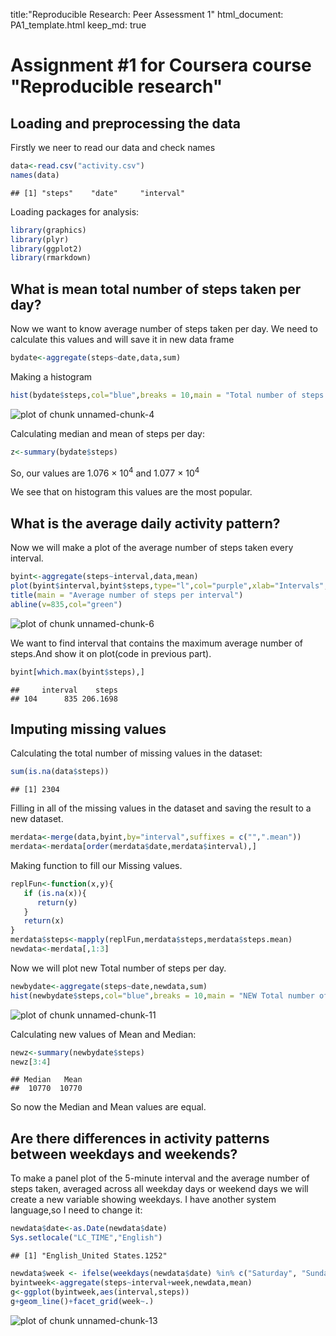 
title:"Reproducible Research: Peer Assessment 1"
  html_document: PA1_template.html
    keep_md: true
    
Assignment #1 for Coursera course "Reproducible research"
=========================================================

## Loading and preprocessing the data
Firstly we neer to read our data and check names

```r
data<-read.csv("activity.csv")
names(data)
```

```
## [1] "steps"    "date"     "interval"
```
Loading packages for analysis:

```r
library(graphics)
library(plyr)
library(ggplot2)
library(rmarkdown)
```
## What is mean total number of steps taken per day?
Now we want to know average number of steps taken per day. We need to calculate this values and will save it in new data frame

```r
bydate<-aggregate(steps~date,data,sum)
```
Making a histogram

```r
hist(bydate$steps,col="blue",breaks = 10,main = "Total number of steps per day",xlab="Total number of steps")
```

![plot of chunk unnamed-chunk-4](figure/unnamed-chunk-4-1.png)

Calculating median and mean of steps per day:

```r
z<-summary(bydate$steps)
```
So, our values are 1.076 &times; 10<sup>4</sup> and 1.077 &times; 10<sup>4</sup>

We see that on histogram this values are the most popular.

## What is the average daily activity pattern?

Now we will make a plot of the average number of steps taken every interval.

```r
byint<-aggregate(steps~interval,data,mean)
plot(byint$interval,byint$steps,type="l",col="purple",xlab="Intervals",ylab = "Number of steps",lwd=2)
title(main = "Average number of steps per interval")
abline(v=835,col="green")
```

![plot of chunk unnamed-chunk-6](figure/unnamed-chunk-6-1.png)

We want to find interval that contains the maximum average number of steps.And show it on plot(code in previous part).

```r
byint[which.max(byint$steps),]
```

```
##     interval    steps
## 104      835 206.1698
```

## Imputing missing values

Calculating the total number of missing values in the dataset:

```r
sum(is.na(data$steps))
```

```
## [1] 2304
```
Filling in all of the missing values in the dataset and saving the result to a new dataset.

```r
merdata<-merge(data,byint,by="interval",suffixes = c("",".mean"))
merdata<-merdata[order(merdata$date,merdata$interval),]
```
 Making function to fill our Missing values.

```r
replFun<-function(x,y){
   if (is.na(x)){
      return(y)
   }
   return(x)
}
merdata$steps<-mapply(replFun,merdata$steps,merdata$steps.mean)
newdata<-merdata[,1:3]
```
Now we will plot new Total number of steps per day.

```r
newbydate<-aggregate(steps~date,newdata,sum)
hist(newbydate$steps,col="blue",breaks = 10,main = "NEW Total number of steps per day",xlab="Total number of steps")
```

![plot of chunk unnamed-chunk-11](figure/unnamed-chunk-11-1.png)

Calculating new values of Mean and Median:

```r
newz<-summary(newbydate$steps)
newz[3:4]
```

```
## Median   Mean 
##  10770  10770
```
So now the Median and Mean values are equal.

## Are there differences in activity patterns between weekdays and weekends?
To make a panel plot of the 5-minute interval and the average number of steps taken, averaged across all weekday days or weekend days we will create a new variable showing weekdays. I have another system language,so I need to change it:

```r
newdata$date<-as.Date(newdata$date)
Sys.setlocale("LC_TIME","English")
```

```
## [1] "English_United States.1252"
```

```r
newdata$week <- ifelse(weekdays(newdata$date) %in% c("Saturday", "Sunday"), "weekend", "weekday")
byintweek<-aggregate(steps~interval+week,newdata,mean)
g<-ggplot(byintweek,aes(interval,steps))
g+geom_line()+facet_grid(week~.)
```

![plot of chunk unnamed-chunk-13](figure/unnamed-chunk-13-1.png)
